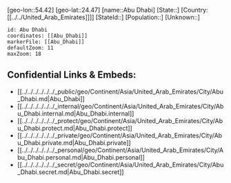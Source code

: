 ﻿---
location: [24.47,54.42]
mapzoom: [7,12] 
mapmarker: city 
type: City
tags:
- geo/City


SpocWebEntityId: 28659
isDeleted: false
confidential: public

---
[geo-lon::54.42]
[geo-lat::24.47]
[name::Abu Dhabi]
[State::]
[Country:[[../../United_Arab_Emirates]]]]
[StateId::]
[Population::]
[Unknown::]


```leaflet
id: Abu Dhabi
coordinates: [[Abu_Dhabi]]
markerFile: [[Abu_Dhabi]]
defaultZoom: 11 
maxZoom: 18
```


## Confidential Links & Embeds: 
- [[../../../../../../_public/geo/Continent/Asia/United_Arab_Emirates/City/Abu_Dhabi.md|Abu_Dhabi]] 
- [[../../../../../../_internal/geo/Continent/Asia/United_Arab_Emirates/City/Abu_Dhabi.internal.md|Abu_Dhabi.internal]] 
- [[../../../../../../_protect/geo/Continent/Asia/United_Arab_Emirates/City/Abu_Dhabi.protect.md|Abu_Dhabi.protect]] 
- [[../../../../../../_private/geo/Continent/Asia/United_Arab_Emirates/City/Abu_Dhabi.private.md|Abu_Dhabi.private]] 
- [[../../../../../../_personal/geo/Continent/Asia/United_Arab_Emirates/City/Abu_Dhabi.personal.md|Abu_Dhabi.personal]] 
- [[../../../../../../_secret/geo/Continent/Asia/United_Arab_Emirates/City/Abu_Dhabi.secret.md|Abu_Dhabi.secret]] 
